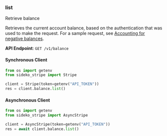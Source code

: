 
### list <a name="list"></a>
Retrieve balance

<p>Retrieves the current account balance, based on the authentication that was used to make the request.
 For a sample request, see <a href="/docs/connect/account-balances#accounting-for-negative-balances">Accounting for negative balances</a>.</p>

**API Endpoint**: `GET /v1/balance`

#### Synchronous Client

```python
from os import getenv
from sideko_stripe import Stripe

client = Stripe(token=getenv("API_TOKEN"))
res = client.balance.list()
```

#### Asynchronous Client

```python
from os import getenv
from sideko_stripe import AsyncStripe

client = AsyncStripe(token=getenv("API_TOKEN"))
res = await client.balance.list()
```
